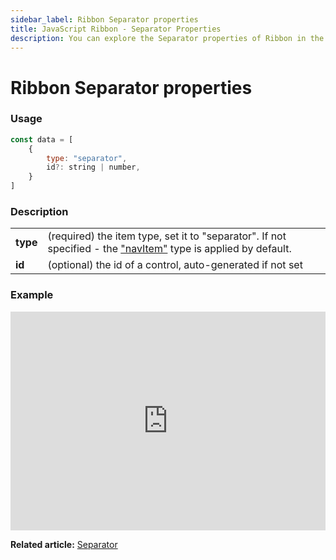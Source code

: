 ```yaml
---
sidebar_label: Ribbon Separator properties
title: JavaScript Ribbon - Separator Properties 
description: You can explore the Separator properties of Ribbon in the documentation of the DHTMLX JavaScript UI library. Browse developer guides and API reference, try out code examples and live demos, and download a free 30-day evaluation version of DHTMLX Suite.
---
```


# Ribbon Separator properties

### Usage

~~~js
const data = [
    {
        type: "separator",
        id?: string | number,
    }
]
~~~

### Description

<table>
    <tbody>
        <tr>
            <td><b>type</b></td>
            <td>(required) the item type, set it to "separator". If not specified - the <a href="../../navitem/">"navItem"</a> type is applied by default.</td>
        </tr>
        <tr>
            <td><b>id</b></td>
            <td>(optional) the id of a control, auto-generated if not set</td>
        </tr>
    </tbody>
</table>

### Example

<iframe src="https://snippet.dhtmlx.com/wqhahyw8?mode=result" frameborder="0" class="snippet_iframe" width="100%" height="350"></iframe>

**Related article:** [Separator](ribbon/separator.md)